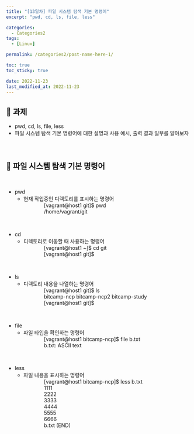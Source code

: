 ```yaml
---
title: "[13일차] 파일 시스템 탐색 기본 명령어"
excerpt: "pwd, cd, ls, file, less"

categories:
  - Categories2
tags:
  - [Linux]

permalink: /categories2/post-name-here-1/

toc: true
toc_sticky: true

date: 2022-11-23
last_modified_at: 2022-11-23
---
```


## 🦥 과제
* pwd, cd, ls, file, less
* 파일 시스템 탐색 기본 명령어에 대한 설명과 사용 예시, 출력 결과 일부를 알아보자
<br><br><br>

## 🦥 파일 시스템 탐색 기본 명령어
<br>

* pwd
  - 현재 작업중인 디렉토리를 표시하는 명령어  
    [vagrant@host1 git]$ pwd  
    /home/vagrant/git  
<br>
      
* cd
  - 디렉토리로 이동할 때 사용하는 명령어  
    [vagrant@host1 ~]$ cd git  
    [vagrant@host1 git]$
<br>
      
* ls
  - 디렉토리 내용을 나열하는 명령어  
    [vagrant@host1 git]$ ls  
    bitcamp-ncp  bitcamp-ncp2  bitcamp-study  
    [vagrant@host1 git]$  
<br>
      
* file
  - 파일 타입을 확인하는 명령어  
    [vagrant@host1 bitcamp-ncp]$ file b.txt  
    b.txt: ASCII text  
<br>

* less
  - 파일 내용을 표시하는 명령어  
    [vagrant@host1 bitcamp-ncp]$ less b.txt  
    1111  
    2222  
    3333  
    4444  
    5555  
    6666  
    b.txt (END)  
<br>
